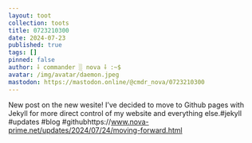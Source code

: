 ```yaml
---
layout: toot
collection: toots
title: 0723210300
date: 2024-07-23
published: true
tags: []
pinned: false
author: ⸸ commander ░ nova ⸸ :~$
avatar: /img/avatar/daemon.jpeg
mastodon: https://mastodon.online/@cmdr_nova/0723210300
---
```


New post on the new wesite! I’ve decided to move to Github pages with Jekyll for more direct control of my website and everything else.#jekyll #updates #blog #githubhttps://www.nova-prime.net/updates/2024/07/24/moving-forward.html
